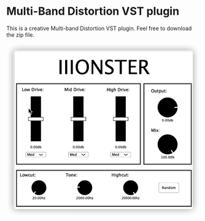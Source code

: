 # Multi-Band Distortion VST plugin
This is a creative Multi-band Distortion VST plugin. Feel free to download the zip file.

![Example Image](plugin.png)
